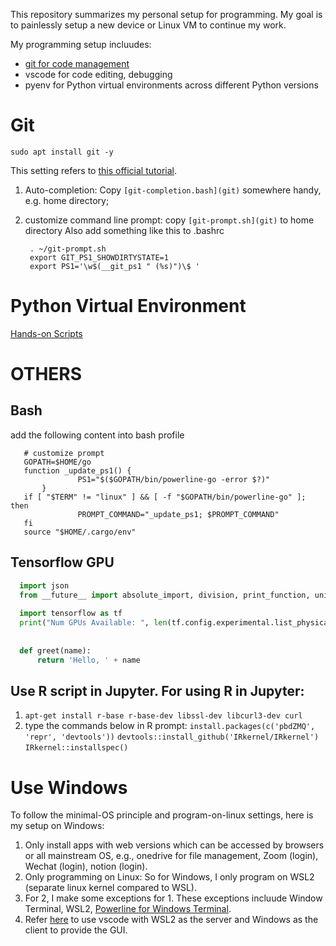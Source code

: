 This repository summarizes my personal setup for programming. My goal is to painlessly setup a new device or Linux VM to continue my work. 

My programming setup incluudes:
* [git for code management](https://git-scm.com/downloads)
* vscode for code editing, debugging
* pyenv for Python virtual environments across different Python versions

# Git 
```
sudo apt install git -y
```

This setting refers to  [this official tutorial](https://git-scm.com/book/uz/v2/Appendix-A%3A-Git-in-Other-Environments-Git-in-Bash).

1. Auto-completion: Copy `[git-completion.bash](git)` somewhere handy, e.g. home directory;
   
2. customize command line prompt: copy `[git-prompt.sh](git)` to home directory
   Also add something like this to .bashrc
   
   ```
    . ~/git-prompt.sh
    export GIT_PS1_SHOWDIRTYSTATE=1
    export PS1='\w$(__git_ps1 " (%s)")\$ '
   ```
  

# Python Virtual Environment

[Hands-on Scripts](pyenv.sh)


# OTHERS
## Bash
add the following content into bash profile
```
   # customize prompt
   GOPATH=$HOME/go
   function _update_ps1() {
               PS1="$($GOPATH/bin/powerline-go -error $?)"
       }
   if [ "$TERM" != "linux" ] && [ -f "$GOPATH/bin/powerline-go" ]; then
               PROMPT_COMMAND="_update_ps1; $PROMPT_COMMAND"
   fi
   source "$HOME/.cargo/env"
```

## Tensorflow GPU

```python
  import json
  from __future__ import absolute_import, division, print_function, unicode_literals
  
  import tensorflow as tf
  print("Num GPUs Available: ", len(tf.config.experimental.list_physical_devices('GPU')))
  
  
  def greet(name):
      return 'Hello, ' + name
```

## Use R script in Jupyter. For using R in Jupyter:

1. `apt-get install r-base r-base-dev libssl-dev libcurl3-dev curl`
2. type the commands below in R prompt:
`install.packages(c('pbdZMQ', 'repr', 'devtools'))`
`devtools::install_github('IRkernel/IRkernel') `
`IRkernel::installspec()`

# Use Windows
To follow the minimal-OS principle and program-on-linux settings, here is my setup on Windows:
1. Only install apps with web versions which can be accessed by browsers or all mainstream OS, e.g., onedrive for file management, Zoom (login), Wechat (login), notion (login).
2. Only programming on Linux: So for Windows, I only program on WSL2 (separate linux kernel compared to WSL).
3. For 2, I make some exceptions for 1. These exceptions incluude Window Terminal, WSL2, [Powerline for Windows Terminal](https://docs.microsoft.com/en-us/windows/terminal/tutorials/powerline-setup).
4. Refer [here](https://docs.microsoft.com/en-us/windows/wsl/tutorials/wsl-vscode) to use vscode with WSL2 as the server and Windows as the client to provide the GUI.
